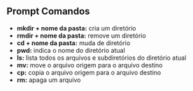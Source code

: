 ## Prompt Comandos

- **mkdir + nome da pasta:** cria um diretório
- **rmdir + nome da pasta:** remove um diretório
- **cd + nome da pasta:** muda de diretório
- **pwd:** indica o nome do diretório atual
- **ls:** lista todos os arquivos e subdiretórios do diretório atual
- **mv:** move o arquivo origem para o arquivo destino
- **cp:** copia o arquivo origem para o arquivo destino
- **rm:** apaga um arquivo